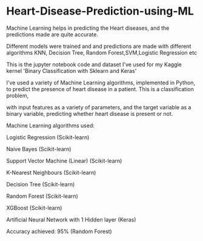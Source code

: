 # Heart-Disease-Prediction-using-ML

Machine Learning helps in predicting the Heart diseases, and the predictions made are quite accurate.

Different models were trained and and predictions are made with different algorithms KNN, Decision Tree, Random Forest,SVM,Logistic Regression etc 

This is the jupyter notebook code and dataset I've used for my Kaggle kernel 'Binary Classification with Sklearn and Keras'

I've used a variety of Machine Learning algorithms, implemented in Python, to predict the presence of heart disease in a patient. This is a classification problem, 

with input features as a variety of parameters, and the target variable as a binary variable, predicting whether heart disease is present or not.


Machine Learning algorithms used:

Logistic Regression (Scikit-learn)

Naive Bayes (Scikit-learn)

Support Vector Machine (Linear) (Scikit-learn)

K-Nearest Neighbours (Scikit-learn)

Decision Tree (Scikit-learn)

Random Forest (Scikit-learn)

XGBoost (Scikit-learn)

Artificial Neural Network with 1 Hidden layer (Keras)

Accuracy achieved: 95% (Random Forest)
